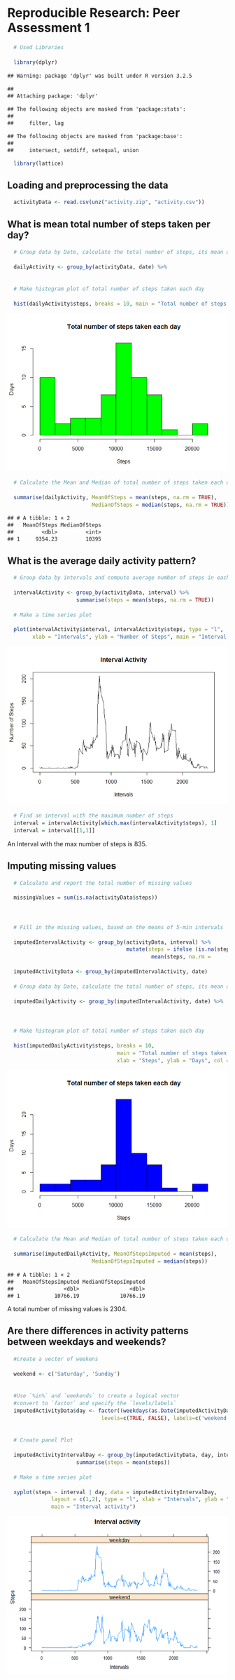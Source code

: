 # Reproducible Research: Peer Assessment 1



```r
  # Used Libraries

  library(dplyr)
```

```
## Warning: package 'dplyr' was built under R version 3.2.5
```

```
## 
## Attaching package: 'dplyr'
```

```
## The following objects are masked from 'package:stats':
## 
##     filter, lag
```

```
## The following objects are masked from 'package:base':
## 
##     intersect, setdiff, setequal, union
```

```r
  library(lattice)
```

## Loading and preprocessing the data

```r
  activityData <- read.csv(unz("activity.zip", "activity.csv"))
```


## What is mean total number of steps taken per day?


```r
  # Group data by Date, calculate the total number of steps, its mean and median.
    
  dailyActivity <- group_by(activityData, date) %>%                                                          summarise(steps = sum(steps, na.rm = TRUE))
                            

  # Make histogram plot of total number of steps taken each day
  
  hist(dailyActivity$steps, breaks = 10, main = "Total number of steps taken each day",                             xlab = "Steps", ylab = "Days", col = "green")
```

![](PA1_template_files/figure-html/unnamed-chunk-3-1.png)<!-- -->

```r
  # Calculate the Mean and Median of total number of steps taken each day
  
  summarise(dailyActivity, MeanOfSteps = mean(steps, na.rm = TRUE),
                           MedianOfSteps = median(steps, na.rm = TRUE))                               
```

```
## # A tibble: 1 × 2
##   MeanOfSteps MedianOfSteps
##         <dbl>         <int>
## 1     9354.23         10395
```


## What is the average daily activity pattern?


```r
  # Group data by intervals and compute average number of steps in each interval acroos     all days
  
  intervalActivity <- group_by(activityData, interval) %>%
                      summarise(steps = mean(steps, na.rm = TRUE))
  
  # Make a time series plot
  
  plot(intervalActivity$interval, intervalActivity$steps, type = "l", 
        xlab = "Intervals", ylab = "Number of Steps", main = "Interval Activity")
```

![](PA1_template_files/figure-html/unnamed-chunk-4-1.png)<!-- -->

```r
  # Find an interval with the maximum number of steps
  interval = intervalActivity[which.max(intervalActivity$steps), 1]
  interval = interval[[1,1]]
```
An Interval with the max number of steps is 835.


## Imputing missing values
  

```r
  # Calculate and report the total number of missing values

  missingValues = sum(is.na(activityData$steps)) 
  
  
  
  # Fill in the missing values, based on the means of 5-min intervals
  
  imputedIntervalActivity <- group_by(activityData, interval) %>%
                                      mutate(steps = ifelse (is.na(steps), 
                                              mean(steps, na.rm =                                                                                       TRUE), steps))
                    
  imputedActivityData <- group_by(imputedIntervalActivity, date)
  
  # Group data by Date, calculate the total number of steps, its mean and median.
    
  imputedDailyActivity <- group_by(imputedIntervalActivity, date) %>%                                                          summarise(steps = sum(steps, na.rm = TRUE))
  
  
  
  # Make histogram plot of total number of steps taken each day
  
  hist(imputedDailyActivity$steps, breaks = 10, 
                                   main = "Total number of steps taken each day", 
                                   xlab = "Steps", ylab = "Days", col = "blue")
```

![](PA1_template_files/figure-html/unnamed-chunk-5-1.png)<!-- -->

```r
  # Calculate the Mean and Median of total number of steps taken each day
  
  summarise(imputedDailyActivity, MeanOfStepsImputed = mean(steps),
                           MedianOfStepsImputed = median(steps))
```

```
## # A tibble: 1 × 2
##   MeanOfStepsImputed MedianOfStepsImputed
##                <dbl>                <dbl>
## 1           10766.19             10766.19
```
A total number of missing values is 2304.


## Are there differences in activity patterns between weekdays and weekends?


```r
  #create a vector of weekens
  
  weekend <- c('Saturday', 'Sunday')
  
  
  #Use `%in%` and `weekends` to create a logical vector
  #convert to `factor` and specify the `levels/labels`
  imputedActivityData$day <- factor((weekdays(as.Date(imputedActivityData$date))                                  %in% weekend), 
                              levels=c(TRUE, FALSE), labels=c('weekend', 'weekday'))
  
  
  # Create panel Plot
  
  imputedActivityIntervalDay <- group_by(imputedActivityData, day, interval) %>%
                      summarise(steps = mean(steps))
  
  # Make a time series plot
  
  xyplot(steps ~ interval | day, data = imputedActivityIntervalDay, 
              layout = c(1,2), type = "l", xlab = "Intervals", ylab = "Steps", 
              main = "Interval activity")
```

![](PA1_template_files/figure-html/unnamed-chunk-6-1.png)<!-- -->
